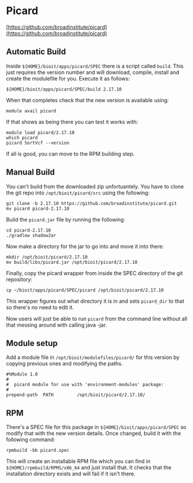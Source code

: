 # Picard

[https://github.com/broadinstitute/picard](https://github.com/broadinstitute/picard)

## Automatic Build

Inside `${HOME}/bioit/apps/picard/SPEC` there is a script called `build`. This just requires the version number and will download, compile, install and create the modulefile for you. Execute it as follows:

    ${HOME}/bioit/apps/picard/SPEC/build 2.17.10

When that completes check that the new version is available using:

    module avail picard

If that shows as being there you can test it works with:

    module load picard/2.17.10
    which picard
    picard SortVcf --version

If all is good, you can move to the RPM building step.

## Manual Build

You can't build from the downloaded zip unfortuantely. You have to clone the git repo into `/opt/bioit/picard/src` using the following:

    git clone -b 2.17.10 https://github.com/broadinstitute/picard.git
    mv picard picard-2.17.10

Build the `picard.jar` file by running the following:

    cd picard-2.17.10
    ./gradlew shadowJar

Now make a directory for the jar to go into and move it into there:

    mkdir /opt/bioit/picard/2.17.10
    mv build/libs/picard.jar /opt/bioit/picard/2.17.10

Finally, copy the picard wrapper from inside the SPEC directory of the git repository:

    cp ~/bioit/apps/picard/SPEC/picard /opt/bioit/picard/2.17.10

This wrapper figures out what directory it is in and sets `picard_dir` to that so there's no need to edit it.

Now users will just be able to run `picard` from the command line without all that messing around with calling java -jar.

## Module setup

Add a module file in `/opt/bioit/modulefiles/picard/` for this version by copying previous ones and modifying the paths.

    #%Module 1.0
    #
    #  picard module for use with 'environment-modules' package:
    #
    prepend-path  PATH         /opt/bioit/picard/2.17.10/

## RPM

There's a SPEC file for this package in `${HOME}/bioit/apps/picard/SPEC` so modify that with the new version details. Once changed, build it with the following command:

    rpmbuild -bb picard.spec

This will create an installable RPM file which you can find in `${HOME}/rpmbuild/RPMS/x86_64` and just install that. It checks that the installation directory exists and will fail if it isn't there.
